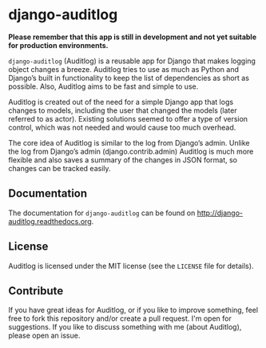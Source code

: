 django-auditlog
===============

**Please remember that this app is still in development and not yet suitable for production environments.**

```django-auditlog``` (Auditlog) is a reusable app for Django that makes logging object changes a breeze. Auditlog tries to use as much as Python and Django’s built in functionality to keep the list of dependencies as short as possible. Also, Auditlog aims to be fast and simple to use.

Auditlog is created out of the need for a simple Django app that logs changes to models, including the user that changed the models (later referred to as actor). Existing solutions seemed to offer a type of version control, which was not needed and would cause too much overhead.

The core idea of Auditlog is similar to the log from Django’s admin. Unlike the log from Django’s admin (django.contrib.admin) Auditlog is much more flexible and also saves a summary of the changes in JSON format, so changes can be tracked easily.

Documentation
-------------

The documentation for ``django-auditlog`` can be found on http://django-auditlog.readthedocs.org.

License
-------

Auditlog is licensed under the MIT license (see the ```LICENSE``` file for details).

Contribute
----------

If you have great ideas for Auditlog, or if you like to improve something, feel free to fork this repository and/or create a pull request. I'm open for suggestions. If you like to discuss something with me (about Auditlog), please open an issue.
